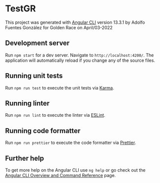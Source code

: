 # TestGR

This project was generated with [Angular CLI](https://github.com/angular/angular-cli) version 13.3.1 by Adolfo Fuentes González for Golden Race on April/03-2022

## Development server

Run `npm start` for a dev server. Navigate to `http://localhost:4200/`. The application will automatically reload if you change any of the source files.


## Running unit tests

Run `npm run test` to execute the unit tests via [Karma](https://karma-runner.github.io).

## Running linter

Run `npm run lint` to execute the linter via [ESLint](https://eslint.org/).

## Running code formatter

Run `npm run prettier` to execute the code formatter via [Prettier](https://prettier.io/).

## Further help

To get more help on the Angular CLI use `ng help` or go check out the [Angular CLI Overview and Command Reference](https://angular.io/cli) page.
